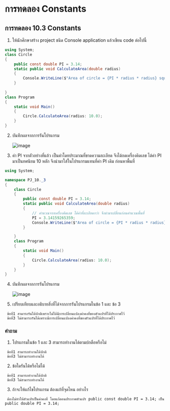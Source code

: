 # การทดลอง Constants #

## การทดลอง 10.3 Constants ##

1. ให้นักศึกษาสร้าง project ชนิด Console application แล้วเขียน code ต่อไปนี้

``` cs
using System;
class Circle
{
    public const double PI = 3.14;
    static public void CalculateArea(double radius)
    {
        Console.WriteLine($"Area of circle = {PI * radius * radius} square unit.");
    }
    
}
class Program
{
    static void Main()
    {
        Circle.CalculateArea(radius: 10.0);
    }
}
```

2. บันทึกผลจากการรันโปรแกรม

    ![image](https://user-images.githubusercontent.com/92082798/168576086-d7402499-40ff-4870-9a02-8a0abf73c0bb.png)


3. ค่า PI จากตัวอย่างที่แล้ว เป็นค่าโดยประมาณที่ขาดความละเอียด จึงได้กดเครื่องคิดเลข ได้ค่า PI มาเป็นทศนิยม 10 หลัก จึงนำมาใส่ในโปรแกรมแทนที่ค่า PI เดิม ก่อนหาพื้นที่

```cs
using System;

namespace PJ_10._3
{
    class Circle
    {
        public const double PI = 3.14;
        static public void CalculateArea(double radius)
        {
            // คำนวณจากเครื่องคิดเลข ได้ค่าที่ละเอียดกว่า จึงนำมาเปลี่ยนก่อนคำนวณพื้นที่
            PI = 3.14159265359;
            Console.WriteLine($"Area of circle = {PI * radius * radius} square unit.");
        }

    }
    class Program
    {
        static void Main()
        {
            Circle.CalculateArea(radius: 10.0);
        }
    }
}


```
4. บันทึกผลจากการรันโปรแกรม

    ![image](https://user-images.githubusercontent.com/92082798/168576603-608767d9-da28-4b99-be4c-aeaab0950519.png)

5. เปรียบเทียบและอธิบายสิ่งที่ได้จากการรันโปรแกรมในข้อ 1 และ ข้อ 3
```
 ข้อที่1 สามารถรันได้ปกติเพราะไม่ได้มีการเปลี่ยนแปลงค่าคงที่ของตัวแปรที่ได้ประกาศไว้
 ข้อที่3 ไม่สามารถรันได้เพราะมีการเปลี่ยนแปลงค่าคงที่ของตัวแปรที่ได้ประกาศไว้
```

### คำถาม ###
1. โปรแกรมในข้อ 1 และ 3 สามารถทำงานได้ตามปกตือหรือไม่
```
 ข้อที่1 สามารถทำงานได้ปกติ
 ข้อที่3 ไม่สามารถทำงานได้
```
2. ข้อใดรันได้หรือไม่ได้
```
 ข้อที่1 สามารถทำงานได้ปกติ
 ข้อที่3 ไม่สามารถทำงานได้
```
3. ถ้าจะให้แก้ไขโปรแกรม ต้องแก้ที่จุดไหน อย่างไร
```
 ต้องไม่ทำให้ตัวแปรเป็นค่าคงที่ โดยแก้ตอนประกาศตัวแปร public const double PI = 3.14; เป็น public double PI = 3.14; 
```
